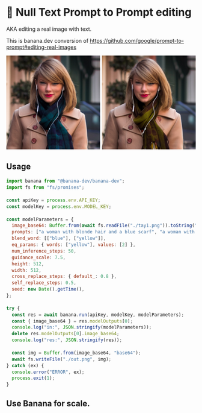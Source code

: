
# 🍌 Null Text Prompt to Prompt editing

AKA editing a real image with text.

This is banana.dev conversion of https://github.com/google/prompt-to-prompt#editing-real-images

![example](./example.png)

## Usage

```js
import banana from "@banana-dev/banana-dev";
import fs from "fs/promises";

const apiKey = process.env.API_KEY;
const modelKey = process.env.MODEL_KEY;

const modelParameters = {
  image_base64: Buffer.from(await fs.readFile("./tay1.png")).toString("base64"),
  prompts: ["a woman with blonde hair and a blue scarf", "a woman with blonde hair and a yellow scarf"],
  blend_word: [["blue"], ["yellow"]],
  eq_params: { words: ["yellow"], values: [2] },
  num_inference_steps: 50,
  guidance_scale: 7.5,
  height: 512,
  width: 512,
  cross_replace_steps: { default_: 0.8 },
  self_replace_steps: 0.5,
  seed: new Date().getTime(),
};

try {
  const res = await banana.run(apiKey, modelKey, modelParameters);
  const { image_base64 } = res.modelOutputs[0];
  console.log("in:", JSON.stringify(modelParameters));
  delete res.modelOutputs[0].image_base64;
  console.log("res:", JSON.stringify(res));

  const img = Buffer.from(image_base64, "base64");
  await fs.writeFile("./out.png", img);
} catch (ex) {
  console.error("ERROR", ex);
  process.exit(1);
}
```

## Use Banana for scale.
